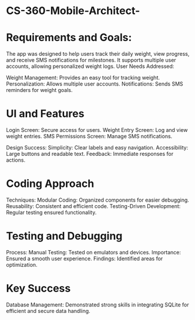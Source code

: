 # CS-360-Mobile-Architect-
# Requirements and Goals:

The app was designed to help users track their daily weight, view progress, and receive SMS notifications for milestones.
It supports multiple user accounts, allowing personalized weight logs.
User Needs Addressed:

  Weight Management: Provides an easy tool for tracking weight.
  Personalization: Allows multiple user accounts.
  Notifications: Sends SMS reminders for weight goals.
# UI and Features
Login Screen: Secure access for users.
Weight Entry Screen: Log and view weight entries.
SMS Permissions Screen: Manage SMS notifications.

Design Success:
  Simplicity: Clear labels and easy navigation.
  Accessibility: Large buttons and readable text.
  Feedback: Immediate responses for actions.

# Coding Approach
Techniques:
  Modular Coding: Organized components for easier debugging.
  Reusability: Consistent and efficient code.
  Testing-Driven Development: Regular testing ensured functionality.

# Testing and Debugging
Process:
  Manual Testing: Tested on emulators and devices.
  Importance: Ensured a smooth user experience.
  Findings: Identified areas for optimization.

# Key Success
Database Management: Demonstrated strong skills in integrating SQLite for efficient and secure data handling.
